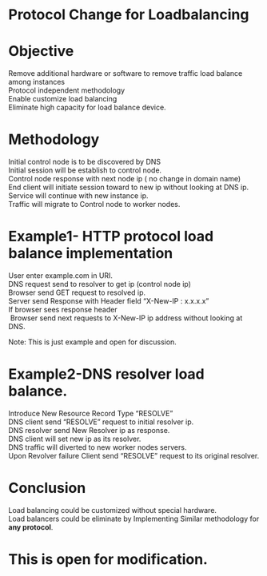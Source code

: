 # Protocol Change for Loadbalancing
# Objective<br>
Remove additional hardware or software to remove traffic load balance among instances<br>
Protocol independent methodology<br>
Enable customize load balancing<br>
Eliminate high capacity for load balance device.<br>


# Methodology<br>
Initial control node is to be discovered by DNS<br> 
Initial session will be establish to control node.<br>
Control node response with next node ip ( no change in domain name)<br>
End client will initiate session toward to new ip without looking at DNS ip.<br>
Service will continue with new instance ip.<br> 
Traffic will migrate to Control node to worker nodes.<br>

# Example1- HTTP protocol load balance implementation <br>
User enter  example.com in URI.<br>
DNS request send to resolver to get ip (control node ip)<br>
Browser send GET request to resolved ip.<br>
Server send Response with Header field “X-New-IP : x.x.x.x” <br>
If browser sees response header<br>
&nbsp;Browser send next requests to  X-New-IP ip address without looking at DNS.<br>

Note: This is just example and open for discussion.

# Example2-DNS resolver load balance.<br>
Introduce New Resource Record Type “RESOLVE”<br>
DNS client send “RESOLVE” request to initial resolver ip.<br>
DNS resolver send New Resolver ip as response.<br>
DNS client will set new ip as its resolver.<br>
DNS traffic will diverted to new worker nodes servers.<br>
Upon Revolver failure Client send “RESOLVE” request to its original resolver.<br>

# Conclusion
Load balancing could be customized without special hardware.<br>
Load balancers could be eliminate by Implementing Similar methodology for <b>any protocol</b>.<br> 


# This is open for modification.




